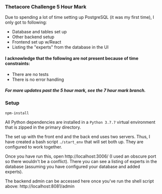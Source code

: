 ### Thetacore Challenge 5 Hour Mark

Due to spending a lot of time setting up PostgreSQL (it was my first time), I only got to following:
- Database and tables set up
- Other backend setup
- Frontend set up w/React
- Listing the "experts" from the database in the UI

#### I acknowledge that the following are not present because of time constraints:
- There are no tests
- There is no error handling

##### For more updates past the 5 hour mark, see the 7 hour mark branch.

### Setup

`npm-install`

All Python dependencies are installed in a `Python 3.7.7` virtual environment that is zipped in the primary directory. 

The set up with the front end and the back end uses two servers. Thus, I have created a bash script `./start_env` that will set both up. They are configured to work together.

Once you have run this, open http://localhost:3006/ (I used an obscure port so there wouldn't be a conflict). There you can see a listing of experts in the database (assuming you have configured your database and added experts).

The backend admin can be accessed here once you've run the shell script above: http://localhost:8081/admin

